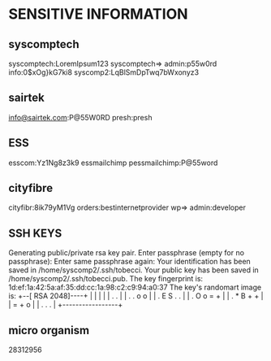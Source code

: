 # SENSITIVE INFORMATION

## syscomptech
syscomptech:LoremIpsum123
syscomptech=> admin:p55w0rd
info:0$xOg}kG7ki8
syscomp2:LqBlSmDpTwq7bWxonyz3

## sairtek

info@sairtek.com:P@55W0RD
presh:presh

## ESS
esscom:Yz1Ng8z3k9
essmailchimp
pessmailchimp:P@55word

## cityfibre
cityfibr:8ik79yM1Vg
orders:bestinternetprovider
wp=> admin:developer

## SSH KEYS

Generating public/private rsa key pair.
Enter passphrase (empty for no passphrase):
Enter same passphrase again:
Your identification has been saved in /home/syscomp2/.ssh/tobecci.
Your public key has been saved in /home/syscomp2/.ssh/tobecci.pub.
The key fingerprint is:
1d:ef:1a:42:5a:af:35:dd:cc:1a:98:c2:c9:94:a0:37
The key's randomart image is:
+--[ RSA 2048]----+
|                 |
|                 |
|      .   .      |
|     . . o o     |
|    . E S . .    |
|     . O o = +   |
|      . * B + +  |
|         = + o   |
|        . . .    |
+-----------------+


## micro organism
28312956
